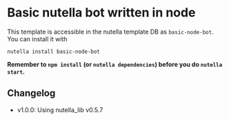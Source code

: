 # Basic nutella bot written in node

This template is accessible in the nutella template DB as `basic-node-bot`. You can install it with
```
nutella install basic-node-bot
```

**Remember to `npm install` (or `nutella dependencies`) before you do `nutella start`.**


## Changelog
- v1.0.0: Using nutella_lib v0.5.7
